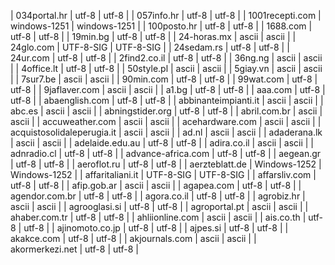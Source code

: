 | 034portal.hr | utf-8 | utf-8 |
| 057info.hr | utf-8 | utf-8 |
| 1001recepti.com | windows-1251 | windows-1251 |
| 100posto.hr | utf-8 | utf-8 |
| 1688.com | utf-8 | utf-8 |
| 19min.bg | utf-8 | utf-8 |
| 24-horas.mx | ascii | ascii |
| 24glo.com | UTF-8-SIG | UTF-8-SIG |
| 24sedam.rs | utf-8 | utf-8 |
| 24ur.com | utf-8 | utf-8 |
| 2find2.co.il | utf-8 | utf-8 |
| 36ng.ng | ascii | ascii |
| 4office.lt | utf-8 | utf-8 |
| 50style.pl | ascii | ascii |
| 5giay.vn | ascii | ascii |
| 7sur7.be | ascii | ascii |
| 90min.com | utf-8 | utf-8 |
| 99wat.com | utf-8 | utf-8 |
| 9jaflaver.com | ascii | ascii |
| a1.bg | utf-8 | utf-8 |
| aaa.com | utf-8 | utf-8 |
| abaenglish.com | utf-8 | utf-8 |
| abbinanteimpianti.it | ascii | ascii |
| abc.es | ascii | ascii |
| abningstider.org | utf-8 | utf-8 |
| abril.com.br | ascii | ascii |
| accuweather.com | ascii | ascii |
| acehardware.com | ascii | ascii |
| acquistosolidaleperugia.it | ascii | ascii |
| ad.nl | ascii | ascii |
| adaderana.lk | ascii | ascii |
| adelaide.edu.au | utf-8 | utf-8 |
| adira.co.il | ascii | ascii |
| adnradio.cl | utf-8 | utf-8 |
| advance-africa.com | utf-8 | utf-8 |
| aegean.gr | utf-8 | utf-8 |
| aeroflot.ru | utf-8 | utf-8 |
| aerzteblatt.de | Windows-1252 | Windows-1252 |
| affaritaliani.it | UTF-8-SIG | UTF-8-SIG |
| affarsliv.com | utf-8 | utf-8 |
| afip.gob.ar | ascii | ascii |
| agapea.com | utf-8 | utf-8 |
| agendor.com.br | utf-8 | utf-8 |
| agora.co.il | utf-8 | utf-8 |
| agrobiz.hr | ascii | ascii |
| agrooglasi.si | utf-8 | utf-8 |
| agroportal.pt | ascii | ascii |
| ahaber.com.tr | utf-8 | utf-8 |
| ahliionline.com | ascii | ascii |
| ais.co.th | utf-8 | utf-8 |
| ajinomoto.co.jp | utf-8 | utf-8 |
| ajpes.si | utf-8 | utf-8 |
| akakce.com | utf-8 | utf-8 |
| akjournals.com | ascii | ascii |
| akormerkezi.net | utf-8 | utf-8 |
